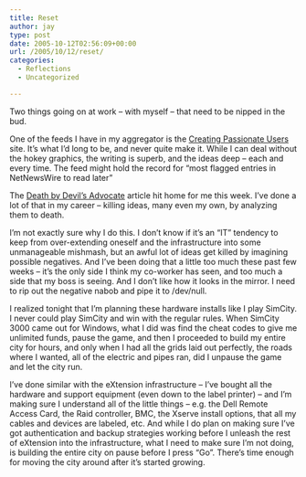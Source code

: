 ```yaml
---
title: Reset
author: jay
type: post
date: 2005-10-12T02:56:09+00:00
url: /2005/10/12/reset/
categories:
  - Reflections
  - Uncategorized

---
```

Two things going on at work &#8211; with myself &#8211; that need to be nipped in the bud.

One of the feeds I have in my aggregator is the [Creating Passionate Users][1] site. It’s what I’d long to be, and never quite make it. While I can deal without the hokey graphics, the writing is superb, and the ideas deep &#8211; each and every time. The feed might hold the record for “most flagged entries in NetNewsWire to read later”

The [Death by Devil’s Advocate][2] article hit home for me this week. I’ve done a lot of that in my career &#8211; killing ideas, many even my own, by analyzing them to death.

I’m not exactly sure why I do this. I don’t know if it’s an “IT” tendency to keep from over-extending oneself and the infrastructure into some unmanageable mishmash, but an awful lot of ideas get killed by imagining possible negatives. And I’ve been doing that a little too much these past few weeks &#8211; it’s the only side I think my co-worker has seen, and too much a side that my boss is seeing. And I don’t like how it looks in the mirror. I need to rip out the negative nabob and pipe it to /dev/null.

I realized tonight that I’m planning these hardware installs like I play SimCity. I never could play SimCity and win with the regular rules. When SimCity 3000 came out for Windows, what I did was find the cheat codes to give me unlimited funds, pause the game, and then I proceeded to build my entire city for hours, and only when I had all the grids laid out perfectly, the roads where I wanted, all of the electric and pipes ran, did I unpause the game and let the city run.

I’ve done similar with the eXtension infrastructure &#8211; I’ve bought all the hardware and support equipment (even down to the label printer) &#8211; and I’m making sure I understand all of the little things &#8211; e.g. the Dell Remote Access Card, the Raid controller, BMC, the Xserve install options, that all my cables and devices are labeled, etc. And while I do plan on making sure I’ve got authentication and backup strategies working before I unleash the rest of eXtension into the infrastructure, what I need to make sure I’m not doing, is building the entire city on pause before I press “Go”. There’s time enough for moving the city around after it’s started growing.

 [1]: http://headrush.typepad.com/
 [2]: http://headrush.typepad.com/creating_passionate_users/2005/10/death_by_devils.html